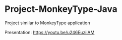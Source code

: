 # Project-MonkeyType-Java

Project similar to MonkeyType application


Presentation: https://youtu.be/u246EuziiAM
